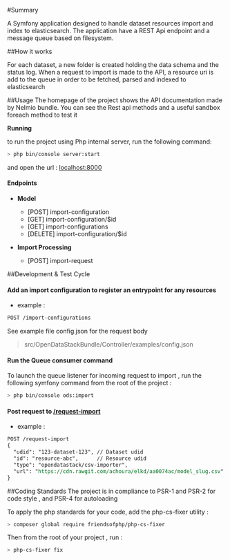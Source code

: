 #Summary

A Symfony application designed to handle dataset resources import and index to elasticsearch. The application
have a REST Api endpoint and a message queue based on filesystem. 

##How it works

For each dataset, a new folder is created holding the data schema and the status log. 
When a request to import is made to the API, a resource uri is add to the queue in order to be fetched, parsed and indexed to elasticsearch


##Usage
The homepage of the project shows the API documentation made by Nelmio bundle. 
You can see the Rest api methods and a useful sandbox foreach method to test it

**Running**

to run the project using Php internal server, run the following command:

```bash
> php bin/console server:start
```
and open the url : [localhost:8000](http://localhost:8000)
#### Endpoints

- **Model**
  - [POST] import-configuration
  - [GET] import-configuration/$id
  - [GET] import-configurations
  - [DELETE] import-configuration/$id

- **Import Processing**
  - [POST] import-request

##Development & Test Cycle

#### Add an import configuration to register an entrypoint for any resources

- example : 
```rest
POST /import-configurations
```
See example file config.json for the request body

> src/OpenDataStackBundle/Controller/examples/config.json


#### Run the Queue consumer command
To launch the queue listener for incoming request to import , run the following symfony command from the root of the project :

```bash
> php bin/console ods:import
```

#### Post request to [/request-import](http://localhost:8000/request-import)
- example : 
```rest
POST /request-import
{
  "udid": "123-dataset-123", // Dataset udid
  "id": "resource-abc",      // Resource udid
  "type": "opendatastack/csv-importer",
  "url": "https://cdn.rawgit.com/achoura/elkd/aa0074ac/model_slug.csv"
}
```

##Coding Standards
The project is in compliance to PSR-1 and PSR-2 for code style , and PSR-4 for autoloading

To apply the php standards for your code, add the php-cs-fixer utility :

```bash
> composer global require friendsofphp/php-cs-fixer
```

Then from the root of your project , run :

```bash
> php-cs-fixer fix
```